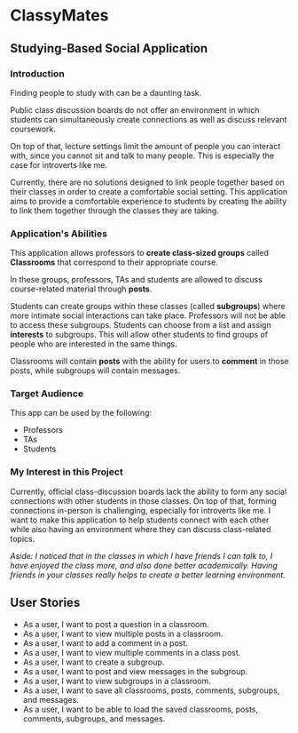 # ClassyMates
## Studying-Based Social Application

### Introduction

Finding people to study with can be a daunting task. 

Public class discussion boards do not offer an environment in which students can simultaneously create connections as
well as discuss relevant coursework. 

On top of that, lecture settings limit the amount of people you can interact with, since you cannot sit and talk to
many people. This is especially the case for introverts like me.

Currently, there are no solutions designed to link people together based on their classes in order
to create a comfortable social setting. This application aims to provide a comfortable experience to students by
creating the ability to link them together through the classes they are taking.

### Application's Abilities

This application allows professors to **create class-sized groups** called **Classrooms** that correspond to their 
appropriate course. 

In these groups, professors, TAs and students are allowed to discuss course-related material through **posts**.

Students can create groups within these classes (called **subgroups**) where more intimate social interactions can 
take place. Professors will not be able to access these subgroups. Students can choose from a list and assign 
**interests** to subgroups. This will allow other students to find groups of people who are interested
in the same things.

Classrooms will contain **posts** with the ability for users to **comment** in those posts, 
while subgroups will contain messages.

### Target Audience

This app can be used by the following:
- Professors
- TAs
- Students

### My Interest in this Project

Currently, official class-discussion boards lack the ability to form any social connections with other students in
those classes. On top of that, forming connections in-person is challenging, especially for introverts like me. I want
to make this application to help students connect with each other while also having an environment where they can
discuss class-related topics.

*Aside: I noticed that in the classes in which I have friends I can talk to, I have enjoyed the class more, and also
done better academically. Having friends in your classes really helps to create a better learning environment.*

## User Stories

* As a user, I want to post a question in a classroom.
* As a user, I want to view multiple posts in a classroom.
* As a user, I want to add a comment in a post.
* As a user, I want to view multiple comments in a class post.
* As a user, I want to create a subgroup.
* As a user, I want to post and view messages in the subgroup.
* As a user, I want to view subgroups in a classroom.
* As a user, I want to save all classrooms, posts, comments, subgroups, and messages.
* As a user, I want to be able to load the saved classrooms, posts, comments, subgroups, and messages.
